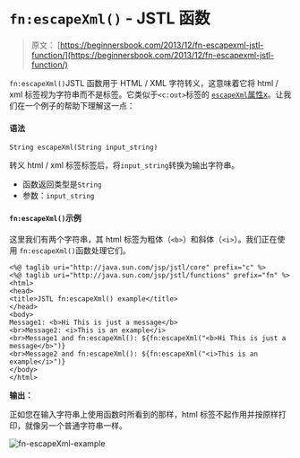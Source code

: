 # `fn:escapeXml()` - JSTL 函数

> 原文： [https://beginnersbook.com/2013/12/fn-escapexml-jstl-function/](https://beginnersbook.com/2013/12/fn-escapexml-jstl-function/)

`fn:escapeXml()`JSTL 函数用于 HTML / XML 字符转义，这意味着它将 html / xml 标签视为字符串而不是标签。它类似于`<c:out>`标签的 [`escapeXml`属性x](https://beginnersbook.com/2013/11/jstl-cout-core-tag/)。让我们在一个例子的帮助下理解这一点：

#### 语法

```
String escapeXml(String input_string)
```

转义 html / xml 标签标签后，将`input_string`转换为输出字符串。

*   函数返回类型是`String`
*   参数：`input_string`

#### `fn:escapeXml()`示例

这里我们有两个字符串，其 html 标签为粗体（`<b>`）和斜体（`<i>`）。我们正在使用 `fn:escapeXml()`函数处理它们。

```
<%@ taglib uri="http://java.sun.com/jsp/jstl/core" prefix="c" %>
<%@ taglib uri="http://java.sun.com/jsp/jstl/functions" prefix="fn" %>
<html>
<head>
<title>JSTL fn:escapeXml() example</title>
</head>
<body>
Message1: <b>Hi This is just a message</b>
<br>Message2: <i>This is an example</i>
<br>Message1 and fn:escapeXml(): ${fn:escapeXml("<b>Hi This is just a message</b>")}
<br>Message2 and fn:escapeXml(): ${fn:escapeXml("<i>This is an example</i>")}
</body>
</html>
```

**输出：**

正如您在输入字符串上使用函数时所看到的那样，html 标签不起作用并按原样打印，就像另一个普通字符串一样。

![fn-escapeXml-example](../Images/4a5a5d96ed5aba6b00c86bfac8afe0bc.jpg)